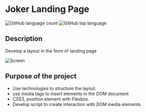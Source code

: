 # Joker Landing Page

![GitHub language count](https://img.shields.io/github/languages/count/Ruan-codeVi/Clone-Netflix?color=%23FB2612&style=for-the-badge) ![GitHub top language](https://img.shields.io/github/languages/top/Ruan-codeVi/Clone-Netflix?color=%23FB2612&style=for-the-badge)


##  Description
Develop a layout in the form of landing page

![Screen](/assets/jokeriVesionPage.gif)

##  Purpose of the project

- Use technologies to structure the layout. 
- use media tags to insert elements in the DOM document
- CSS3, position element with Flexbox.
- Develop script to create interaction with DOM media elements
